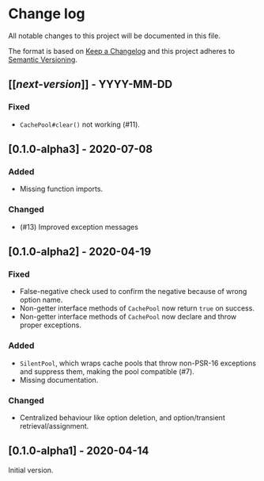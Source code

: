 # Change log
All notable changes to this project will be documented in this file.

The format is based on [Keep a Changelog](http://keepachangelog.com/)
and this project adheres to [Semantic Versioning](http://semver.org/).

## [[*next-version*]] - YYYY-MM-DD
### Fixed
- `CachePool#clear()` not working (#11).

## [0.1.0-alpha3] - 2020-07-08
### Added
- Missing function imports.

### Changed
- (#13) Improved exception messages

## [0.1.0-alpha2] - 2020-04-19
### Fixed
- False-negative check used to confirm the negative because of wrong option name.
- Non-getter interface methods of `CachePool` now return `true` on success.
- Non-getter interface methods of `CachePool` now declare and throw proper exceptions.

### Added
- `SilentPool`, which wraps cache pools that throw non-PSR-16 exceptions and suppress them, making the pool compatible (#7).
- Missing documentation.

### Changed
- Centralized behaviour like option deletion, and option/transient retrieval/assignment.

## [0.1.0-alpha1] - 2020-04-14
Initial version.
